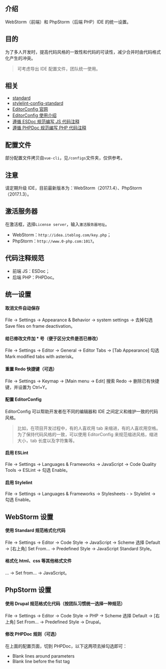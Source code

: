 ## 介绍
WebStorm（前端）和 PhpStorm（后端 PHP）IDE 的统一设置。

## 目的
为了多人开发时，提高代码风格的一致性和代码的可读性，减少合并时由代码格式化产生的冲突。
> 可考虑导出 IDE 配置文件，团队统一使用。

## 相关
- [standard](https://github.com/feross/standard)
- [stylelint-config-standard](https://github.com/stylelint/stylelint-config-standard)
- [EditorConfig 官网](http://editorconfig.org/)
- [EditorConfig 使用介绍](https://segmentfault.com/a/1190000007599845)
- [遵循 ESDoc 规范编写 JS 代码注释](https://github.com/zhaotoday/esdoc)
- [遵循 PHPDoc 规范编写 PHP 代码注释](https://www.phpdoc.org/)

## 配置文件
部分配置文件拷贝自`vue-cli`，见`/configs`文件夹，仅供参考。

## 注意
请定期升级 IDE，目前最新版本为：WebStorm（2017.1.4）、PhpStorm（2017.1.3）。

## 激活服务器
在激活框，选择`License server`，输入`激活服务器地址`。
- WebStorm：`http://idea.iteblog.com/key.php`；
- PhpStorm：`http://www.0-php.com:1017`。

## 代码注释规范
- 前端 JS：ESDoc；
- 后端 PHP：PHPDoc。

## 统一设置
#### 取消文件自动保存
File -> Settings -> Appearance & Behavior -> system settings -> 去掉勾选 Save files on frame deactivation。

#### 给已修改文件加 * 号（便于区分文件是否已修改）
File -> Settings -> Editor -> General -> Editor Tabs -> [Tab Appearance] 勾选 Mark modified tabs with asterisk。

#### 重置 Redo 快捷键（可选）
File -> Settings -> Keymap -> [Main menu -> Edit] 搜索 Redo -> 删除已有快捷键，并设置为 Ctrl+Y。

#### 配置 EditorConfig
EditorConfig 可以帮助开发者在不同的编辑器和 IDE 之间定义和维护一致的代码风格。
> 比如，在项目开发过程中，有的人喜欢用 tab 来缩进，有的人喜欢用空格。为了保持代码风格的一致，可以使用 EditorConfig 来规范缩进风格，缩进大小，tab 长度以及字符集等。

#### 启用 ESLint
File -> Settings -> Languages & Frameworks -> JavaScript -> Code Quality Tools -> ESLint -> 勾选 Enable。

#### 启用 Stylelint
File -> Settings -> Languages & Frameworks -> Stylesheets - > Stylelint -> 勾选 Enable。

## WebStorm 设置
#### 使用 Standard 规范格式化代码
File -> Settings -> Editor -> Code Style -> JavaScript -> Scheme 选择 Default -> [右上角] Set From... -> Predefined Style -> JavaScript Standard Style。

#### 格式化 html、css 等其他格式文件
... -> Set from... -> JavaScript。

## PhpStorm 设置
#### 使用 Drupal 规范格式化代码（按团队习惯统一选择一种规范）
File -> Settings -> Editor -> Code Style -> PHP -> Scheme 选择 Default -> [右上角] Set From... -> Predefined Style -> Drupal。

#### 修改 PHPDoc 规则（可选）
在上面的配置页面，切到 PHPDoc，以下这两项去掉勾选即可：
- Blank lines around parameters
- Blank line before the fist tag
